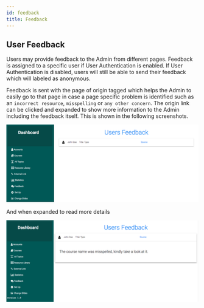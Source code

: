 ```yaml
---
id: feedback
title: Feedback
---
```


## User Feedback  

Users may provide feedback to the Admin from different pages. Feedback is assigned to a specific user if User Authentication is enabled. If User Authentication is disabled, users will still be able to send their feedback which will labeled as anonymous.
 

Feedback is sent with the page of origin tagged which helps the Admin to easily go to that page in case a page specific problem is identified such as an `incorrect resource`, `misspelling` or `any other concern`. The origin link can be clicked and expanded to show more information to the Admin including the feedback itself.
This is shown in the following screenshots.  

![Feedback list](assets/feedback1.png)  

And when expanded to read more details  

![Feedback Expanded](assets/feedback2.png)  



